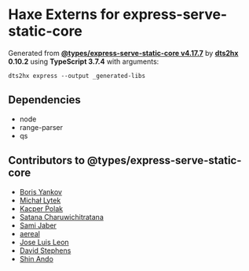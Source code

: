 # Haxe Externs for express-serve-static-core

Generated from **[@types/express-serve-static-core v4.17.7](https://github.com/DefinitelyTyped/DefinitelyTyped#readme)** by **[dts2hx](https://github.com/haxiomic/dts2hx) 0.10.2** using **TypeScript 3.7.4** with arguments:

	dts2hx express --output _generated-libs

## Dependencies
- node
- range-parser
- qs

## Contributors to @types/express-serve-static-core
- [Boris Yankov](https://github.com/borisyankov)
- [Michał Lytek](https://github.com/19majkel94)
- [Kacper Polak](https://github.com/kacepe)
- [Satana Charuwichitratana](https://github.com/micksatana)
- [Sami Jaber](https://github.com/samijaber)
- [aereal](https://github.com/aereal)
- [Jose Luis Leon](https://github.com/JoseLion)
- [David Stephens](https://github.com/dwrss)
- [Shin Ando](https://github.com/andoshin11)